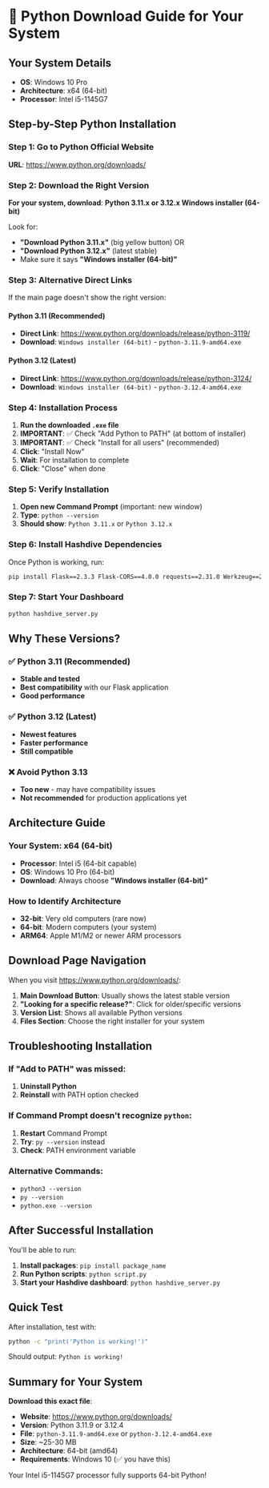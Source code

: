 # 🐍 Python Download Guide for Your System

## Your System Details
- **OS**: Windows 10 Pro
- **Architecture**: x64 (64-bit)
- **Processor**: Intel i5-1145G7

## Step-by-Step Python Installation

### Step 1: Go to Python Official Website
**URL**: https://www.python.org/downloads/

### Step 2: Download the Right Version
**For your system, download**: **Python 3.11.x or 3.12.x Windows installer (64-bit)**

Look for:
- **"Download Python 3.11.x"** (big yellow button) OR
- **"Download Python 3.12.x"** (latest stable)
- Make sure it says **"Windows installer (64-bit)"**

### Step 3: Alternative Direct Links
If the main page doesn't show the right version:

#### Python 3.11 (Recommended)
- **Direct Link**: https://www.python.org/downloads/release/python-3119/
- **Download**: `Windows installer (64-bit)` - `python-3.11.9-amd64.exe`

#### Python 3.12 (Latest)
- **Direct Link**: https://www.python.org/downloads/release/python-3124/
- **Download**: `Windows installer (64-bit)` - `python-3.12.4-amd64.exe`

### Step 4: Installation Process

1. **Run the downloaded `.exe` file**
2. **IMPORTANT**: ✅ Check "Add Python to PATH" (at bottom of installer)
3. **IMPORTANT**: ✅ Check "Install for all users" (recommended)
4. **Click**: "Install Now"
5. **Wait**: For installation to complete
6. **Click**: "Close" when done

### Step 5: Verify Installation

1. **Open new Command Prompt** (important: new window)
2. **Type**: `python --version`
3. **Should show**: `Python 3.11.x` or `Python 3.12.x`

### Step 6: Install Hashdive Dependencies

Once Python is working, run:
```bash
pip install Flask==2.3.3 Flask-CORS==4.0.0 requests==2.31.0 Werkzeug==2.3.7
```

### Step 7: Start Your Dashboard
```bash
python hashdive_server.py
```

## Why These Versions?

### ✅ **Python 3.11** (Recommended)
- **Stable and tested**
- **Best compatibility** with our Flask application
- **Good performance**

### ✅ **Python 3.12** (Latest)
- **Newest features**
- **Faster performance**
- **Still compatible**

### ❌ **Avoid Python 3.13**
- **Too new** - may have compatibility issues
- **Not recommended** for production applications yet

## Architecture Guide

### Your System: **x64 (64-bit)**
- **Processor**: Intel i5 (64-bit capable)
- **OS**: Windows 10 Pro (64-bit)
- **Download**: Always choose **"Windows installer (64-bit)"**

### How to Identify Architecture
- **32-bit**: Very old computers (rare now)
- **64-bit**: Modern computers (your system)
- **ARM64**: Apple M1/M2 or newer ARM processors

## Download Page Navigation

When you visit https://www.python.org/downloads/:

1. **Main Download Button**: Usually shows the latest stable version
2. **"Looking for a specific release?"**: Click for older/specific versions
3. **Version List**: Shows all available Python versions
4. **Files Section**: Choose the right installer for your system

## Troubleshooting Installation

### If "Add to PATH" was missed:
1. **Uninstall Python**
2. **Reinstall** with PATH option checked

### If Command Prompt doesn't recognize `python`:
1. **Restart** Command Prompt
2. **Try**: `py --version` instead
3. **Check**: PATH environment variable

### Alternative Commands:
- `python3 --version`
- `py --version`
- `python.exe --version`

## After Successful Installation

You'll be able to run:
1. **Install packages**: `pip install package_name`
2. **Run Python scripts**: `python script.py`
3. **Start your Hashdive dashboard**: `python hashdive_server.py`

## Quick Test

After installation, test with:
```bash
python -c "print('Python is working!')"
```

Should output: `Python is working!`

## Summary for Your System

**Download this exact file**:
- **Website**: https://www.python.org/downloads/
- **Version**: Python 3.11.9 or 3.12.4
- **File**: `python-3.11.9-amd64.exe` or `python-3.12.4-amd64.exe`
- **Size**: ~25-30 MB
- **Architecture**: 64-bit (amd64)
- **Requirements**: Windows 10 (✅ you have this)

Your Intel i5-1145G7 processor fully supports 64-bit Python!